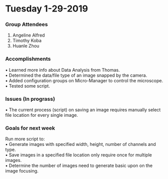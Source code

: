 # Tuesday 1-29-2019

### Group Attendees
1. Angeline Alfred
2. Timothy Koba 
3. Huanle Zhou

### Accomplishments
• Learned more info about Data Analysis from Thomas. \
• Determined the data/file type of an image snapped by the camera. \
• Added configuration groups on Micro-Manager to control the microscope.\
• Tested some script.


### Issues (In prograss)
• The current process (script) on saving an image requires manually select file location for every single image.  


### Goals for next week
 Run more script to:\
• Generate images with specified width, height, number of channels and type.\
• Save images in a specified file location only require once for multiple images.\
• Determine the number of images need to generate basic upon on the image focusing.


